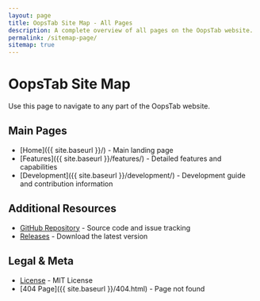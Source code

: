 ```yaml
---
layout: page
title: OopsTab Site Map - All Pages
description: A complete overview of all pages on the OopsTab website.
permalink: /sitemap-page/
sitemap: true
---
```


# OopsTab Site Map

Use this page to navigate to any part of the OopsTab website.

## Main Pages

- [Home]({{ site.baseurl }}/) - Main landing page
- [Features]({{ site.baseurl }}/features/) - Detailed features and capabilities
- [Development]({{ site.baseurl }}/development/) - Development guide and contribution information

## Additional Resources

- [GitHub Repository](https://github.com/rockyhong/OopsTab) - Source code and issue tracking
- [Releases](https://github.com/rockyhong/oopstab/releases) - Download the latest version

## Legal & Meta

- [License](https://github.com/rockyhong/OopsTab/blob/main/LICENSE) - MIT License
- [404 Page]({{ site.baseurl }}/404.html) - Page not found
